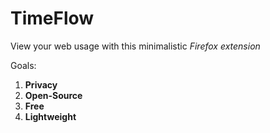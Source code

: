 # TimeFlow
View your web usage with this minimalistic *Firefox extension*

Goals:
1. **Privacy**
2. **Open-Source**
3. **Free**
4. **Lightweight**
